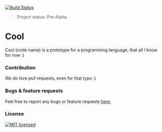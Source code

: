 [![Build Status](https://travis-ci.org/cool-lang/cool.svg?branch=master)](https://travis-ci.org/cool-lang/cool)

> Project status: Pre-Alpha

# Cool

Cool (code name) is a prototype for a programming language, that all I know for now :)

### Contribution

We do love pull requests, even for that typo :)

### Bugs & feature requests

Feel free to report any bugs or feature requests [here](https://github.com/cool-lang/cool/issues).

### License

[![MIT licensed](https://img.shields.io/badge/license-MIT-blue.svg)](LICENSE)
